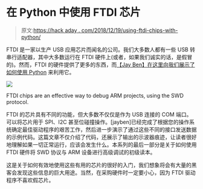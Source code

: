 # 在 Python 中使用 FTDI 芯片

> 原文:[https://hack aday . com/2018/12/19/using-ftdi-chips-with-python/](https://hackaday.com/2018/12/19/using-ftdi-chips-with-python/)

FTDI 是一家以生产 USB 应用芯片而闻名的公司。我们大多数人都有一些 USB 转串行适配器，其中大多数运行在 FTDI 硬件上(或者，如果我们诚实的话，是假冒的)。然而，FTDI 的硬件提供了更多的东西，而[【Jay Ben】在这里向我们展示了如何使用 Python](https://iosoft.blog/ftdi-python/) 来利用它。

![](../Images/e980216e3bed3ac840568bd690d1b185.png)

FTDI chips are an effective way to debug ARM projects, using the SWD protocol.

FTDI 的芯片具有不同的功能，但大多数不仅仅是作为 USB 连接的 COM 端口。可以将芯片用于 SPI、I2C 甚至位碰撞操作。[jayben]已经完成了根据您的操作系统确定最佳驱动程序的艰苦工作，然后进一步演示了通过这些不同的接口发送数据的示例代码。这篇文章不仅介绍了代码，还展示了输出的示波器痕迹，让读者很好地理解如果一切正常运行，应该会发生什么。本系列的最后一部分是关于如何使用 FTDI 硬件将 SWD 协议与 ARM 设备进行高级调试的初级读本。

这是关于如何有效地使用这些有用的芯片的很好的入门，我们想象将会有大量的黑客会发现这些信息的巨大用途。当然，在采购硬件时一定要小心，因为 FTDI 驱动程序不喜欢假芯片。